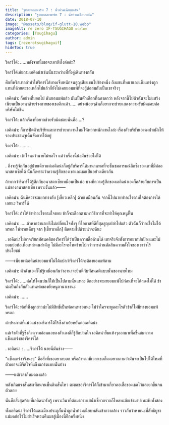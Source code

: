 ```yaml
---
title: 'รูทตะกละพาร์ท 7 : น้ำท่วมเฉียบพลัน'
description: "รูทตะกละพาร์ท 7 : น้ำท่วมเฉียบพลัน"
date: 2018-07-10
image: "@assets/blog/if-glutt-10.webp"
imageAlt: re zero IF-TSUGIHAGU แปลไทย
categories: [Tsugihagu]
author: admin
tags: [rezerotsugihaguif]
hideToc: true
---
```

ริคาร์โด้: .....หลังจากนี้เธอจะเอายังไงต่อล่ะ?

ริคาร์โด้เอ่ยถามเอคิดน่าเช่นนั้นระหว่างที่ทั้งคู่เดินทางกลับ

ศึกที่พริสเทลล่าทำให้ริคาร์โด้บาดเจ็บหนักจนสูญเสียแขนไปข้างหนึ่ง ถึงแขนที่หนาและแข็งแกร่งถูกแทนที่ด้วยตะขอเหล็กไปแล้วก็ยังไม่เคยยอมแพ้ที่จะสู้ต่อสมกับเป็นเขาจริงๆ

เอคิดน่า: ก็อย่างที่บอกไป ฉันยอมแพ้แล้ว มันเป็นตัวเลือกที่ฉลาดกว่า หลังจากนี้ไปตัวฉันจะไม่แสร้งเนียนเป็นอานาด้วยร่างกายของเธออีกแล้ว..... อย่างน้อยๆฉันก็อยากจะช่วยแสดงความรับผิดชอบต่อบริษัทโฮชิน

ริคาร์โด้: แล้วเรื่องที่อยากช่วยรับผิดชอบนั่นคือ....?

เอคิดน่า: ก็การปิดตัวบริษัทและการช่วยหางานใหม่ให้พวกพนักงานไงล่ะ เรื่องตัวบริษัทเองคงฝากฝังให้รองประธานจูเด็นจัดการได้อยู่

ริคาร์โด้: .......

เอคิดน่า: เข้าใจนะว่านายไม่พอใจ แต่ว่าเรื่องนี้น่ะมันช่วยไม่ได้

.
ถึงจะรู้จักกันอยู่ฝ่ายเดียวแต่เอคิดน่าก็อยู่กับริคาร์โด้มานานพอที่จะชื่นชมอารมณ์ลึกซึ้งของเขาที่มีต่ออนาสตาเซียได้ นั่นก็เพราะว่าความรู้สึกของเขาและเธอเป็นอย่างเดียวกัน

ถ้าหากว่าริคาร์โด้รู้สึกกับอนาสตาเซียเหมือนเป็นพ่อ บางทีความรู้สึกของเอคิดน่าเองก็คล้ายกับการเป็นแม่ของอนาสตาเซีย เพราะงั้นแล้ว――

เอคิดน่า: ฉันคิดว่าจะแยกทางกับ [เขี้ยวเหล็ก] ด้วยเหมือนกัน จากนี้ไปนายทำอะไรตามใจต้องการได้เลยนะ ริคาร์โด้

ริคาร์โด้: ถ้าให้ข้าทำอะไรตามใจชอบ ข้าก็จะเลือกตามหาวิธีการที่จะทำให้คุณหนูฟื้น

เอคิดน่า: .....ถ้าหากว่านายยังไม่เปลี่ยนใจทั้งๆ ที่โอกาสที่ดีที่สุดสูญเปล่าไปแล้ว ตัวฉันก็ว่าอะไรไม่ได้หรอก ให้พวกเด็กๆ จาก [เขี้ยวเหล็ก] ติดตามไปด้วยน่าจะดีนะ

.
เอคิดน่าไม่อาจเรียกทัศนคติของริคาร์โด้ว่าเป็นความดื้อด้านได้ เขาจริงจังทั้งการอยากปกป้องและไม่ยอมย่อท้อเพื่อเหล่าคนสำคัญ ไม่มีอะไรจะโหดร้ายไปกว่าการด่วนตัดสินความตั้งใจของเขาว่าไร้ประโยชน์

――เพียงแค่เอคิดน่ายอมแพ้ไม่ได้แปลว่าริคาร์โด้จะต้องยอมแพ้ตาม

เอคิดน่า: ตัวฉันเองก็ไม่รู้เหมือนกันว่าอานาจะยินดีกับทัศนคติแบบนั้นของนายไหม

ริคาร์โด้: .....ต่อให้โดนบ่นก็ให้เป็นไปตามนั้นแหละ อีกอย่างจะมายอมแพ้ไปก่อนที่จะได้ลองไม่ได้ ข้าน่ะเป็นถึงกับตัวแทนพ่อของยัยหนูอานาเขานะ

เอคิดน่า: ......

ริคาร์โด้: พ่อที่ทิ้งลูกสาวน่ะไม่มีสิทธิ์เป็นพ่อคนหรอกนะ ไม่ว่าใครจะพูดอะไรตัวข้าก็ไม่มีทางยอมแพ้หรอก

คำประกาศที่แน่วแน่ของริคาร์โด้ไร้ซึ่งคำเย้ยหยันต่อเอคิดน่า

แต่เจ้าตัวที่รู้ซึ้งถึงความอ่อนแอของตัวเองดีก็รู้สึกปวดใจ เอคิดน่ายิ้มแห้งๆออกมาเพื่อชื่นชมความแข็งแกร่งของริคาร์โด้

.
เอคิดน่า : .....ริคาร์โด้ นายนี่มันช่าง――

"แข็งแกร่งจริงนะๆ" คือสิ่งที่เธออยากบอก หรือถ้าหากมีเวลาเธอก็คงอยากถามว่ามันจะเป็นไปได้ไหมที่ตัวเธอจะมีจิตใจที่แข็งแกร่งแบบนั้นบ้าง

――แต่เวลาก็หมดลงแล้ว

หลังเกิดแรงสั่นสะเทือนจนพื้นดินสั่นไหว ตะขอของริคาร์โด้ก็เข้ามาเกี่ยวคอเสื้อของเธอไว้และยกขึ้นจนตัวลอย

นั่นคือสิ่งสุดท้ายที่เอคิดน่ารับรู้ เพราะวินาทีต่อมากระแสน้ำเชี่ยวกรากก็ไหลทะลักเข้ามาปะทะกับทั้งสอง

ทั้งเอคิดน่า ริคาร์โด้และเมืองประตูกั้นน้ำถูกน้ำท่วมเฉียบพลันเข้ากวาดล้าง ราวกับว่าหายนะที่ลัทธิบูชาแม่มดก่อไว้ไม่สำเร็จหวนคืนมาสู่เมืองนี้อีกครั้งหนึ่ง
